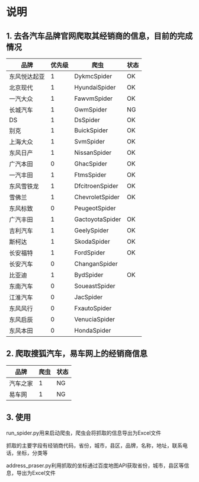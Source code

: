 # 说明

## 1. 去各汽车品牌官网爬取其经销商的信息，目前的完成情况

 | 品牌 | 优先级 | 爬虫 | 状态 | 
 |--|--|--|--|
 | 东风悦达起亚 | 1 | DykmcSpider | OK | 
 | 北京现代 | 1 | HyundaiSpider | OK | 
 | 一汽大众 | 1 | FawvmSpider | OK | 
 | 长城汽车 | 1 | GwmSpider | NG | 
 | DS | 1 | DsSpider | OK | 
 | 别克 | 1 | BuickSpider | OK | 
 | 上海大众 | 1 | SvmSpider | OK | 
 | 东风日产 | 1 | NissanSpider | OK | 
 | 广汽本田 | 0 | GhacSpider | OK | 
 | 一汽丰田 | 1 | FtmsSpider | OK | 
 | 东风雪铁龙 | 1 | DfcitroenSpider | OK | 
 | 雪佛兰 | 1 | ChevroletSpider | OK | 
 | 东风标致 | 0 | PeugeotSpider |  | 
 | 广汽丰田 | 1 | GactoyotaSpider | OK | 
 | 吉利汽车 | 1 | GeelySpider | OK | 
 | 斯柯达 | 1 | SkodaSpider | OK | 
 | 长安福特 | 1 | FordSpider | OK | 
 | 长安汽车 | 0 | ChanganSpider |  | 
 | 比亚迪 | 1 | BydSpider | OK | 
 | 东南汽车 | 0 | SoueastSpider |  | 
 | 江淮汽车 | 0 | JacSpider |  | 
 | 东风风行 | 0 | FxautoSpider |  | 
 | 东风启辰 | 0 | VenuciaSpider |  | 
 | 东风本田 | 0 | HondaSpider |  | 


## 2. 爬取搜狐汽车，易车网上的经销商信息

| 品牌 | 爬虫 | 状态 |
|--|--|--|
|汽车之家| 1 | NG| 
|易车网 | 1 | NG| 


## 3. 使用

run_spider.py用来启动爬虫，爬虫会将抓取的信息导出为Excel文件

抓取的主要字段有经销商代码，省份，城市，县区，品牌，名称，地址，联系电话，坐标，分类等

address_praser.py利用抓取的坐标通过百度地图API获取省份，城市，县区等信息，导出为Excel文件
